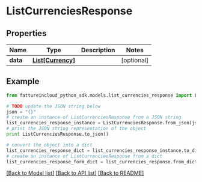 # ListCurrenciesResponse



## Properties
Name | Type | Description | Notes
------------ | ------------- | ------------- | -------------
**data** | [**List[Currency]**](Currency.md) |  | [optional] 

## Example

```python
from fattureincloud_python_sdk.models.list_currencies_response import ListCurrenciesResponse

# TODO update the JSON string below
json = "{}"
# create an instance of ListCurrenciesResponse from a JSON string
list_currencies_response_instance = ListCurrenciesResponse.from_json(json)
# print the JSON string representation of the object
print ListCurrenciesResponse.to_json()

# convert the object into a dict
list_currencies_response_dict = list_currencies_response_instance.to_dict()
# create an instance of ListCurrenciesResponse from a dict
list_currencies_response_form_dict = list_currencies_response.from_dict(list_currencies_response_dict)
```
[[Back to Model list]](../README.md#documentation-for-models) [[Back to API list]](../README.md#documentation-for-api-endpoints) [[Back to README]](../README.md)


